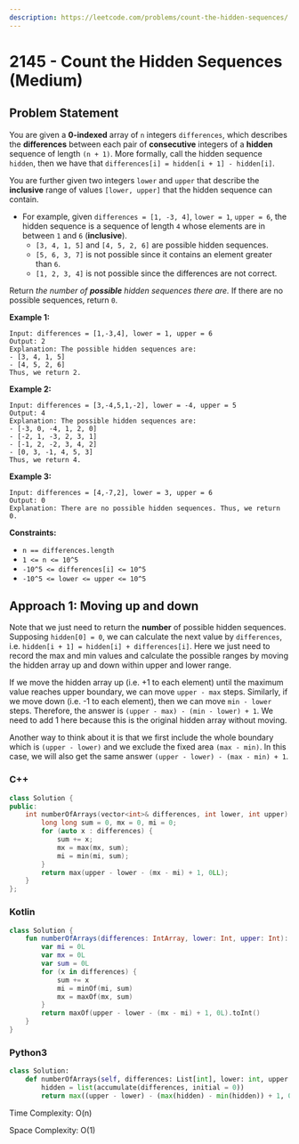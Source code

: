 ```yaml
---
description: https://leetcode.com/problems/count-the-hidden-sequences/
---
```


# 2145 - Count the Hidden Sequences (Medium)

## Problem Statement

You are given a **0-indexed** array of `n` integers `differences`, which describes the **differences** between each pair of **consecutive** integers of a **hidden** sequence of length `(n + 1)`. More formally, call the hidden sequence `hidden`, then we have that `differences[i] = hidden[i + 1] - hidden[i]`.

You are further given two integers `lower` and `upper` that describe the **inclusive** range of values `[lower, upper]` that the hidden sequence can contain.

* For example, given `differences = [1, -3, 4]`, `lower = 1`, `upper = 6`, the hidden sequence is a sequence of length `4` whose elements are in between `1` and `6` (**inclusive**).
  * `[3, 4, 1, 5]` and `[4, 5, 2, 6]` are possible hidden sequences.
  * `[5, 6, 3, 7]` is not possible since it contains an element greater than `6`.
  * `[1, 2, 3, 4]` is not possible since the differences are not correct.

Return _the number of **possible** hidden sequences there are._ If there are no possible sequences, return `0`.

**Example 1:**

```
Input: differences = [1,-3,4], lower = 1, upper = 6
Output: 2
Explanation: The possible hidden sequences are:
- [3, 4, 1, 5]
- [4, 5, 2, 6]
Thus, we return 2.
```

**Example 2:**

```
Input: differences = [3,-4,5,1,-2], lower = -4, upper = 5
Output: 4
Explanation: The possible hidden sequences are:
- [-3, 0, -4, 1, 2, 0]
- [-2, 1, -3, 2, 3, 1]
- [-1, 2, -2, 3, 4, 2]
- [0, 3, -1, 4, 5, 3]
Thus, we return 4.
```

**Example 3:**

```
Input: differences = [4,-7,2], lower = 3, upper = 6
Output: 0
Explanation: There are no possible hidden sequences. Thus, we return 0.
```

**Constraints:**

* `n == differences.length`
* `1 <= n <= 10^5`
* `-10^5 <= differences[i] <= 10^5`
* `-10^5 <= lower <= upper <= 10^5`

## Approach 1: Moving up and down

Note that we just need to return the **number** of possible hidden sequences. Supposing `hidden[0] = 0`,  we can calculate the next value by `differences`, i.e. `hidden[i + 1] = hidden[i] + differences[i]`. Here we just need to record the max and min values and calculate the possible ranges by moving the hidden array up and down within upper and lower range.&#x20;

If we move the hidden array up (i.e. +1 to each element) until the maximum value reaches upper boundary, we can move `upper - max` steps. Similarly, if we move down (i.e. -1 to each element), then we can move `min - lower` steps. Therefore, the answer is `(upper - max) - (min - lower) + 1`.  We need to add 1 here because this is the original hidden array without moving.&#x20;

Another way to think about it is that we first include the whole boundary which is `(upper - lower)` and we exclude the fixed area `(max - min)`.  In this case, we will also get the same answer `(upper - lower) - (max - min) + 1`.

### C++

```cpp
class Solution {
public:
    int numberOfArrays(vector<int>& differences, int lower, int upper) {
        long long sum = 0, mx = 0, mi = 0;
        for (auto x : differences) {
            sum += x;
            mx = max(mx, sum);
            mi = min(mi, sum);
        }
        return max(upper - lower - (mx - mi) + 1, 0LL);
    }
};
```

### Kotlin

```kotlin
class Solution {
    fun numberOfArrays(differences: IntArray, lower: Int, upper: Int): Int {
        var mi = 0L
        var mx = 0L
        var sum = 0L
        for (x in differences) {
            sum += x
            mi = minOf(mi, sum)
            mx = maxOf(mx, sum)
        }
        return maxOf(upper - lower - (mx - mi) + 1, 0L).toInt()
    }
}
```

### Python3

```python
class Solution:
    def numberOfArrays(self, differences: List[int], lower: int, upper: int) -> int:
        hidden = list(accumulate(differences, initial = 0))
        return max((upper - lower) - (max(hidden) - min(hidden)) + 1, 0)
```

Time Complexity: O(n)

Space Complexity: O(1)
